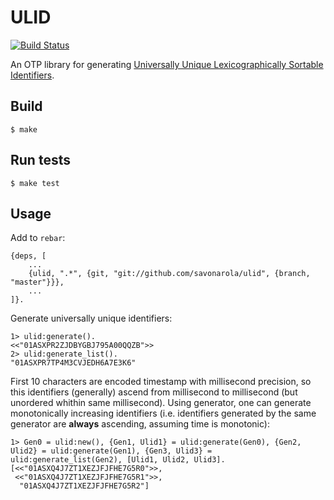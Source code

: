 ULID
====

[![Build Status](https://travis-ci.org/savonarola/ulid.svg?branch=master)](https://travis-ci.org/savonarola/ulid)

An OTP library for generating [Universally Unique Lexicographically Sortable Identifiers](https://github.com/alizain/ulid).

Build
-----

    $ make

Run tests
---------

    $ make test

Usage
-----

Add to `rebar`:

    {deps, [
        ...
        {ulid, ".*", {git, "git://github.com/savonarola/ulid", {branch, "master"}}},
        ...
    ]}.

Generate universally unique identifiers:

    1> ulid:generate().
    <<"01ASXPR2ZJDBYGBJ795A00QQZB">>
    2> ulid:generate_list().
    "01ASXPR7TP4M3CVJEDH6A7E3K6"

First 10 characters are encoded timestamp with millisecond precision, so this identifiers (generally) ascend from millisecond to millisecond (but unordered whithin same millisecond). Using generator, one can generate monotonically increasing identifiers (i.e. identifiers generated by the same generator are **always** ascending, assuming time is monotonic):

    1> Gen0 = ulid:new(), {Gen1, Ulid1} = ulid:generate(Gen0), {Gen2, Ulid2} = ulid:generate(Gen1), {Gen3, Ulid3} = ulid:generate_list(Gen2), [Ulid1, Ulid2, Ulid3].
    [<<"01ASXQ4J7ZT1XEZJFJFHE7G5R0">>,
     <<"01ASXQ4J7ZT1XEZJFJFHE7G5R1">>,
      "01ASXQ4J7ZT1XEZJFJFHE7G5R2"]


